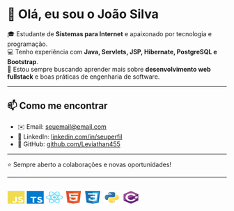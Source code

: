 # 👋 Olá, eu sou o João Silva

🎓 Estudante de **Sistemas para Internet** e apaixonado por tecnologia e programação.  
💻 Tenho experiência com **Java, Servlets, JSP, Hibernate, PostgreSQL e Bootstrap**.  
🚀 Estou sempre buscando aprender mais sobre **desenvolvimento web fullstack** e boas práticas de engenharia de software.  

---

## 📫 Como me encontrar

- ✉️ Email: [seuemail@email.com](joaov.silvasantos09@gmail.com)  
- 💼 LinkedIn: [linkedin.com/in/seuperfil](linkedin.com/in/joão-vitor-silva-santos-b6bb19237)  
- 📂 GitHub: [github.com/Leviathan455](https://github.com/Leviathan455)  

---

⭐ Sempre aberto a colaborações e novas oportunidades!

---
<div style="display: inline_block"><br>
  <img align="center" alt="Rafa-Js" height="30" width="40" src="https://raw.githubusercontent.com/devicons/devicon/master/icons/javascript/javascript-plain.svg">
  <img align="center" alt="Rafa-Ts" height="30" width="40" src="https://raw.githubusercontent.com/devicons/devicon/master/icons/typescript/typescript-plain.svg">
  <img align="center" alt="Rafa-React" height="30" width="40" src="https://raw.githubusercontent.com/devicons/devicon/master/icons/react/react-original.svg">
  <img align="center" alt="Rafa-HTML" height="30" width="40" src="https://raw.githubusercontent.com/devicons/devicon/master/icons/html5/html5-original.svg">
  <img align="center" alt="Rafa-CSS" height="30" width="40" src="https://raw.githubusercontent.com/devicons/devicon/master/icons/css3/css3-original.svg">
  <img align="center" alt="Rafa-Python" height="30" width="40" src="https://raw.githubusercontent.com/devicons/devicon/master/icons/python/python-original.svg">
  <img align="center" alt="Rafa-Csharp" height="30" width="40" src="https://raw.githubusercontent.com/devicons/devicon/master/icons/csharp/csharp-original.svg">
</div>
  
